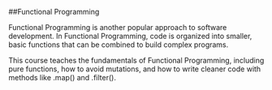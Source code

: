 ##Functional Programming 

Functional Programming is another popular approach to software development. In Functional Programming, code is organized into smaller, basic functions that can be combined to build complex programs.

This course teaches the fundamentals of Functional Programming, including pure functions, how to avoid mutations, and how to write cleaner code with methods like .map() and .filter().
